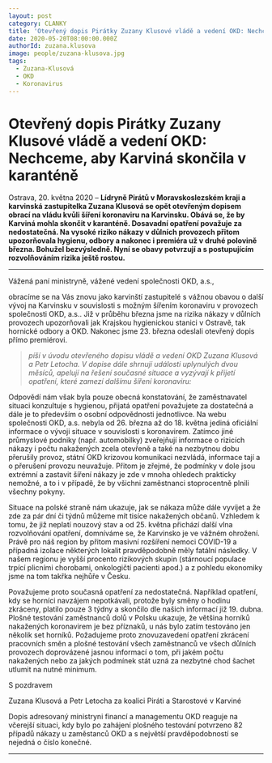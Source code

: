 ```yaml
---
layout: post
category: CLANKY
title: 'Otevřený dopis Pirátky Zuzany Klusové vládě a vedení OKD: Nechceme, aby Karviná skončila v karanténě'
date: 2020-05-20T08:00:00.000Z
authorId: zuzana.klusova
image: people/zuzana-klusova.jpg
tags:
  - Zuzana-Klusová
  - OKD
  - Koronavirus
---
```


# Otevřený dopis Pirátky Zuzany Klusové vládě a vedení OKD:  Nechceme, aby Karviná skončila v karanténě  

Ostrava, 20. května 2020 – **Lídryně Pirátů v Moravskoslezském kraji a karvinská zastupitelka Zuzana Klusová se opět otevřeným dopisem obrací na vládu kvůli šíření koronaviru na Karvinsku. Obává se, že by Karviná mohla skončit v karanténě. Dosavadní opatření považuje za nedostatečná. Na vysoké riziko nákazy v důlních provozech přitom upozorňovala hygienu, odbory a nakonec i premiéra už v druhé polovině března. Bohužel bezvýsledně. Nyní se obavy potvrzují a s postupujícím rozvolňováním rizika ještě rostou.**

----

Vážená paní ministryně, vážené vedení společnosti OKD, a.s.,

obracíme se na Vás znovu jako karvinští zastupitelé s vážnou obavou o další vývoj na Karvinsku v souvislosti s možným šířením koronaviru v provozech společnosti OKD, a.s.. Již v průběhu března jsme na rizika nákazy v důlních provozech upozorňovali jak Krajskou hygienickou stanici v Ostravě, tak hornické odbory a OKD. Nakonec jsme 23. března odeslali otevřený dopis přímo premiérovi. 

>*píší v úvodu otevřeného dopisu vládě a vedení OKD Zuzana Klusová a Petr Letocha. V dopise dále shrnují události uplynulých dvou měsíců, apelují na řešení současné situace a vyzývají k přijetí opatření, které zamezí dalšímu šíření koronaviru:*

Odpovědí nám však byla pouze obecná konstatování, že zaměstnavatel situaci konzultuje s hygienou, přijatá opatření považujete za dostatečná a dále je to především o osobní odpovědnosti jednotlivce. Na webu společnosti OKD, a.s. nebyla od 26. března až do 18. května jediná oficiální informace o vývoji situace v souvislosti s koronavirem. Zatímco jiné průmyslové podniky (např. automobilky) zveřejňují informace o rizicích nákazy i počtu nakažených zcela otevřeně a také na nezbytnou dobu přerušily provoz, státní OKD krizovou komunikaci nezvládá, informace tají a o přerušení provozu neuvažuje. Přitom je zřejmé, že podmínky v dole jsou extrémní a zastavit šíření nákazy je zde v mnoha ohledech prakticky nemožné, a to i v případě, že by všichni zaměstnanci stoprocentně plnili všechny pokyny.

Situace na polské straně nám ukazuje, jak se nákaza může dále vyvíjet a že zde za pár dní či týdnů můžeme mít tisíce nakažených občanů. Vzhledem k tomu, že již neplatí nouzový stav a od 25. května přichází další vlna rozvolňování opatření, domníváme se, že Karvinsko je ve vážném ohrožení. Právě pro náš region by přitom masivní rozšíření nemoci COVID-19 a případná izolace některých lokalit pravděpodobně měly fatální následky. V našem regionu je vyšší procento rizikových skupin (stárnoucí populace trpící plicními chorobami, onkologičtí pacienti apod.) a z pohledu ekonomiky jsme na tom takřka nejhůře v Česku.  

Považujeme proto současná opatření za nedostatečná. Například opatření, kdy se horníci navzájem nepotkávali, protože byly směny o hodinu zkráceny, platilo pouze 3 týdny a skončilo dle našich informací již 19. dubna. Plošné testování zaměstnanců dolů v Polsku ukazuje, že většina horníků nakažených koronavirem je bez příznaků, u nás bylo zatím testováno jen několik set horníků. Požadujeme proto znovuzavedení opatření zkrácení pracovních směn a plošné testování všech zaměstnanců ve všech důlních provozech doprovázené jasnou informací o tom, při jakém počtu nakažených nebo za jakých podmínek stát uzná za nezbytné chod šachet utlumit na nutné minimum.

S pozdravem 

Zuzana Klusová a Petr Letocha za koalici Piráti a Starostové v Karviné 

Dopis adresovaný ministryni financí a managementu OKD reaguje na včerejší situaci, kdy bylo po zahájení plošného testování potvrzeno 82 případů nákazy u zaměstanců OKD a s největší pravděpodobností se nejedná o číslo konečné.

---
